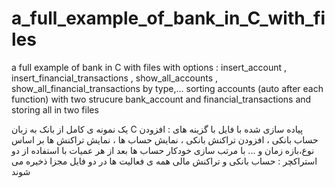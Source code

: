 # a_full_example_of_bank_in_C_with_files
a full example of bank in C with files
with options : insert_account , insert_financial_transactions , show_all_accounts , show_all_financial_transactions by type,...
sorting accounts (auto after each function)
with two strucure bank_account and financial_transactions
and storing all in two files


یک نمونه ی کامل از بانک به زبان C پیاده سازی شده با فایل
با گزینه های : افزودن حساب بانکی ، افزودن تراکنش بانکی ، نمایش حساب ها ، نمایش تراکنش ها بر اساس نوع،بازه زمان و ...
با مرتب سازی خودکار حساب ها بعد از هر عمیات
با استفاده از دو استراکچر : حساب بانکی و تراکنش مالی
همه ی فعالیت ها در دو فایل مجزا ذخیره می شوند
